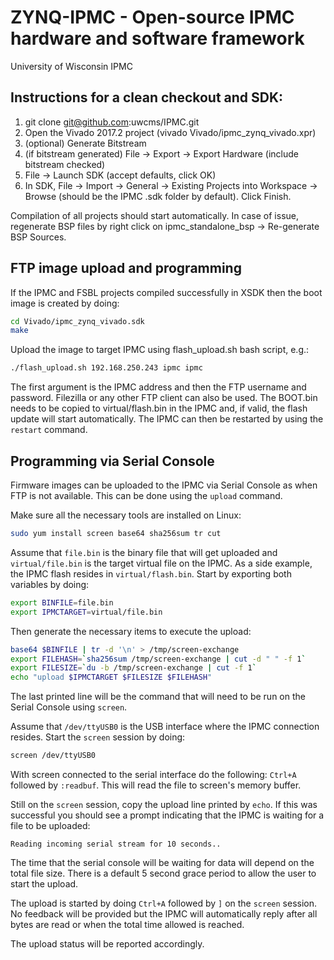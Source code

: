 # ZYNQ-IPMC - Open-source IPMC hardware and software framework
University of Wisconsin IPMC

## Instructions for a clean checkout and SDK:
1. git clone git@github.com:uwcms/IPMC.git
2. Open the Vivado 2017.2 project (vivado Vivado/ipmc_zynq_vivado.xpr)
3. (optional) Generate Bitstream
4. (if bitstream generated) File -> Export -> Export Hardware (include bitstream checked)
5. File -> Launch SDK (accept defaults, click OK)
6. In SDK, File -> Import -> General -> Existing Projects into Workspace -> Browse (should be the IPMC .sdk folder by default). Click Finish.

Compilation of all projects should start automatically.
In case of issue, regenerate BSP files by right click on ipmc_standalone_bsp -> Re-generate BSP Sources.

## FTP image upload and programming
If the IPMC and FSBL projects compiled successfully in XSDK then the boot image is created by doing:
```bash
cd Vivado/ipmc_zynq_vivado.sdk
make
```
Upload the image to target IPMC using flash_upload.sh bash script, e.g.:
```bash
./flash_upload.sh 192.168.250.243 ipmc ipmc
```
The first argument is the IPMC address and then the FTP username and password.
Filezilla or any other FTP client can also be used. The BOOT.bin needs to be copied to virtual/flash.bin in the IPMC and, if valid, the flash update will start automatically.
The IPMC can then be restarted by using the ```restart``` command.

## Programming via Serial Console
Firmware images can be uploaded to the IPMC via Serial Console as when FTP is not available. This can be done using the ```upload``` command.

Make sure all the necessary tools are installed on Linux:
```bash
sudo yum install screen base64 sha256sum tr cut
```
Assume that ```file.bin``` is the binary file that will get uploaded and ```virtual/file.bin``` is the target virtual file on the IPMC. As a side example, the IPMC flash resides in ```virtual/flash.bin```. Start by exporting both variables by doing:
```bash
export BINFILE=file.bin
export IPMCTARGET=virtual/file.bin
```
Then generate the necessary items to execute the upload:
```bash
base64 $BINFILE | tr -d '\n' > /tmp/screen-exchange
export FILEHASH=`sha256sum /tmp/screen-exchange | cut -d " " -f 1`
export FILESIZE=`du -b /tmp/screen-exchange | cut -f 1`
echo "upload $IPMCTARGET $FILESIZE $FILEHASH"
```
The last printed line will be the command that will need to be run on the Serial Console using ```screen```.

Assume that ```/dev/ttyUSB0``` is the USB interface where the IPMC connection resides. Start the ```screen``` session by doing:
```bash
screen /dev/ttyUSB0
```
With screen connected to the serial interface do the following: ```Ctrl+A``` followed by ```:readbuf```. This will read the file to screen's memory buffer.

Still on the ```screen``` session, copy the upload line printed by ```echo```. If this was successful you should see a prompt indicating that the IPMC is waiting for a file to be uploaded:
```
Reading incoming serial stream for 10 seconds..
```
The time that the serial console will be waiting for data will depend on the total file size. There is a default 5 second grace period to allow the user to start the upload.

The upload is started by doing ```Ctrl+A``` followed by ```]``` on the ```screen``` session. No feedback will be provided but the IPMC will automatically reply after all bytes are read or when the total time allowed is reached.

The upload status will be reported accordingly.
